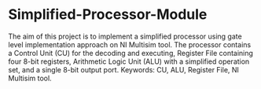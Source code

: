 # Simplified-Processor-Module
The aim of this project is to implement a simplified processor using gate level implementation approach on NI Multisim tool. The processor contains a Control Unit (CU) for the decoding and executing, Register File containing four 8-bit registers, Arithmetic Logic Unit (ALU) with a simplified operation set, and a single 8-bit output port.
Keywords: CU, ALU, Register File, NI Multisim tool.

